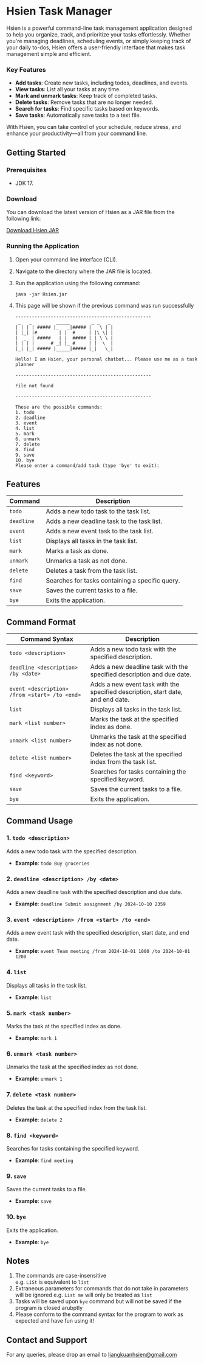 # Hsien Task Manager

Hsien is a powerful command-line task management application designed to help you organize, track, and prioritize your tasks effortlessly. Whether you're managing deadlines, scheduling events, or simply keeping track of your daily to-dos, Hsien offers a user-friendly interface that makes task management simple and efficient.

### Key Features

- **Add tasks**: Create new tasks, including todos, deadlines, and events.
- **View tasks**: List all your tasks at any time.
- **Mark and unmark tasks**: Keep track of completed tasks.
- **Delete tasks**: Remove tasks that are no longer needed.
- **Search for tasks**: Find specific tasks based on keywords.
- **Save tasks**: Automatically save tasks to a text file.

With Hsien, you can take control of your schedule, reduce stress, and enhance your productivity—all from your command line.

## Getting Started

### Prerequisites

- JDK 17.

### Download

You can download the latest version of Hsien as a JAR file from the following link:

[Download Hsien JAR](https://github.com/KuanHsienn/ip/releases/download/A-Release/Hsien.jar)

### Running the Application

1. Open your command line interface (CLI).
2. Navigate to the directory where the JAR file is located.
3. Run the application using the following command:

   ```
   java -jar Hsien.jar
   ```

4. This page will be shown if the previous command was run successfully


   ```
   --------------------------------------------------
    _   _         _____        _ _   _
   | | | | ##### |_   _|##### |   \ | |
   | |_| |#        | |  #     | |\ \| |
   |  _  | #####   | |  ##### | | \ \ |
   | | | |      # _| |_ #     | |  \  |
   |_| |_| ##### |_____|##### |_|   \_|
   
   Hello! I am Hsien, your personal chatbot... Please use me as a task planner
   
   --------------------------------------------------
   
   File not found
   
   --------------------------------------------------
   
   These are the possible commands:
   1. todo
   2. deadline
   3. event
   4. list
   5. mark
   6. unmark
   7. delete
   8. find
   9. save
   10. bye
   Please enter a command/add task (type 'bye' to exit):
   
   ```



## Features

| Command   | Description                                  |
|-----------|----------------------------------------------|
| `todo`    | Adds a new todo task to the task list.      |
| `deadline`| Adds a new deadline task to the task list.  |
| `event`   | Adds a new event task to the task list.     |
| `list`    | Displays all tasks in the task list.        |
| `mark`    | Marks a task as done.                        |
| `unmark`  | Unmarks a task as not done.                  |
| `delete`  | Deletes a task from the task list.          |
| `find`    | Searches for tasks containing a specific query. |
| `save`    | Saves the current tasks to a file.          |
| `bye`     | Exits the application.                       |


## Command Format

| Command Syntax               | Description                                          |
|------------------------------|------------------------------------------------------|
| `todo <description>`         | Adds a new todo task with the specified description. |
| `deadline <description> /by <date>` | Adds a new deadline task with the specified description and due date. |
| `event <description> /from <start> /to <end>` | Adds a new event task with the specified description, start date, and end date. |
| `list`                       | Displays all tasks in the task list.                 |
| `mark <list number>`         | Marks the task at the specified index as done.       |
| `unmark <list number>`       | Unmarks the task at the specified index as not done. |
| `delete <list number>`       | Deletes the task at the specified index from the task list. |
| `find <keyword>`             | Searches for tasks containing the specified keyword.   |
| `save`                       | Saves the current tasks to a file.                   |
| `bye`                        | Exits the application.                               |


## Command Usage

### 1. `todo <description>`
Adds a new todo task with the specified description.
- **Example**: `todo Buy groceries`

### 2. `deadline <description> /by <date>`
Adds a new deadline task with the specified description and due date.
- **Example**: `deadline Submit assignment /by 2024-10-10 2359`

### 3. `event <description> /from <start> /to <end>`
Adds a new event task with the specified description, start date, and end date.
- **Example**: `event Team meeting /from 2024-10-01 1000 /to 2024-10-01 1200`

### 4. `list`
Displays all tasks in the task list.
- **Example**: `list`

### 5. `mark <task number>`
Marks the task at the specified index as done.
- **Example**: `mark 1`

### 6. `unmark <task number>`
Unmarks the task at the specified index as not done.
- **Example**: `unmark 1`

### 7. `delete <task number>`
Deletes the task at the specified index from the task list.
- **Example**: `delete 2`

### 8. `find <keyword>`
Searches for tasks containing the specified keyword.
- **Example**: `find meeting`

### 9. `save`
Saves the current tasks to a file.
- **Example**: `save`

### 10. `bye`
Exits the application.
- **Example**: `bye`

## Notes
1. The commands are case-insensitive  
   e.g. `LiSt` is equivalent to `list`
2. Extraneous parameters for commands that do not take in parameters will be ignored
  e.g. `List me` will only be treated as `list`
3. Tasks will be saved upon `bye` command but will not be saved if the program is closed arubptly
4. Please conform to the command syntax for the program to work as expected and have fun using it!

## Contact and Support

For any queries, please drop an email to liangkuanhsien@gmail.com

